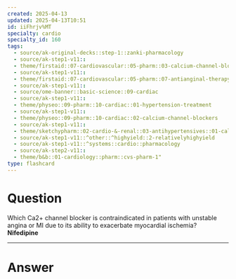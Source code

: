 ```yaml
---
created: 2025-04-13
updated: 2025-04-13T10:51
id: iiFhrjv%MT
specialty: cardio
specialty_id: 160
tags:
  - source/ak-original-decks::step-1::zanki-pharmacology
  - source/ak-step1-v11::
  - theme/firstaid::07-cardiovascular::05-pharm::03-calcium-channel-blockers
  - source/ak-step1-v11::
  - theme/firstaid::07-cardiovascular::05-pharm::07-antianginal-therapy
  - source/ak-step1-v11::
  - source/ome-banner::basic-science::09-cardiac
  - source/ak-step1-v11::
  - theme/physeo::09-pharm::10-cardiac::01-hypertension-treatment
  - source/ak-step1-v11::
  - theme/physeo::09-pharm::10-cardiac::02-calcium-channel-blockers
  - source/ak-step1-v11::
  - theme/sketchypharm::02-cardio-&-renal::03-antihypertensives::01-calcium-channel-blockers
  - source/ak-step1-v11::^other::^highyield::2-relativelyhighyield
  - source/ak-step1-v11::^systems::cardio::pharmacology
  - source/ak-step2-v11::
  - theme/b&b::01-cardiology::pharm::cvs-pharm-1"
type: flashcard
---
```


# Question
Which Ca2+ channel blocker is contraindicated in patients with unstable angina or MI due to its ability to exacerbate myocardial ischemia?    **Nifedipine**

---

# Answer
